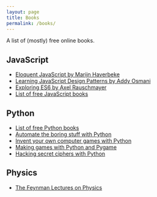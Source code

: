 ```yaml
---
layout: page
title: Books
permalink: /books/
---
```


A list of (mostly) free online books.

## JavaScript

- [Eloquent JavaScript by Marijn Haverbeke][js-eloquent]
- [Learning JavaScript Design Patterns by Addy Osmani][js-design-patterns]
- [Exploring ES6 by Axel Rauschmayer][js-es6]
- [List of free JavaScript books][js-books]

<!-- links -->
[js-eloquent]: http://eloquentjavascript.net/
[js-design-patterns]: https://addyosmani.com/resources/essentialjsdesignpatterns/book/
[js-es6]: http://exploringjs.com/es6/
[js-books]: http://jsbooks.revolunet.com/

## Python

- [List of free Python books][py-books]
- [Automate the boring stuff with Python][py-automate]
- [Invent your own computer games with Python][py-invent]
- [Making games with Python and Pygame][py-games]
- [Hacking secret ciphers with Python][py-hack]

<!-- links -->
[py-books]: http://pythonbooks.revolunet.com/
[py-automate]: https://automatetheboringstuff.com/
[py-invent]: http://inventwithpython.com/chapters/
[py-games]: http://inventwithpython.com/pygame/chapters/
[py-hack]: http://inventwithpython.com/hacking/chapters/

## Physics

- [The Feynman Lectures on Physics](http://www.feynmanlectures.caltech.edu/)
